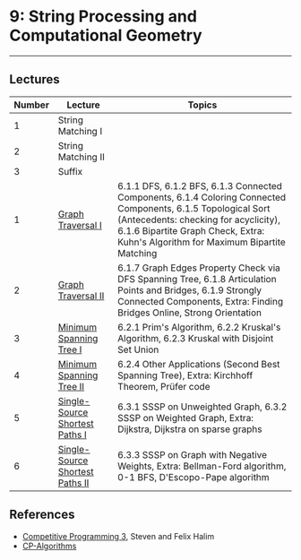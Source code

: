 # 9: String Processing and Computational Geometry


---

## Lectures

| Number | Lecture | Topics |
| ------ | ------- | ------ |
| 1  | String Matching I  |   |
| 2  | String Matching II  |   |
| 3   | Suffix |   |
| 1  | [Graph Traversal I](https://github.com/CPCFI-org/lectures/tree/main/6-Graphs-I/Lecture-1-Graph-Traversal-I)  | 6.1.1 DFS, 6.1.2 BFS, 6.1.3 Connected Components, 6.1.4 Coloring Connected Components, 6.1.5 Topological Sort (Antecedents: checking for acyclicity), 6.1.6 Bipartite Graph Check, Extra: Kuhn's Algorithm for Maximum Bipartite Matching |
| 2  | [Graph Traversal II](https://github.com/CPCFI-org/lectures/tree/main/6-Graphs-I/Lecture-2-Graph-Traversal-II) | 6.1.7 Graph Edges Property Check via DFS Spanning Tree, 6.1.8 Articulation Points and Bridges, 6.1.9 Strongly Connected Components, Extra: Finding Bridges Online, Strong Orientation |
| 3  | [Minimum Spanning Tree I](https://github.com/CPCFI-org/lectures/tree/main/6-Graphs-I/Lecture-3-Minimum-Spanning-Tree-I) | 6.2.1 Prim's Algorithm, 6.2.2 Kruskal's Algorithm, 6.2.3 Kruskal with Disjoint Set Union |
| 4  | [Minimum Spanning Tree II](https://github.com/CPCFI-org/lectures/tree/main/6-Graphs-I/Lecture-4-Minimum-Spanning-Tree-II)  |  6.2.4 Other Applications (Second Best Spanning Tree), Extra: Kirchhoff Theorem, Prüfer code |
| 5  | [Single-Source Shortest Paths I](https://github.com/CPCFI-org/lectures/tree/main/6-Graphs-I/Lecture-5-SSSP-I) | 6.3.1 SSSP on Unweighted Graph, 6.3.2 SSSP on Weighted Graph, Extra: Dijkstra, Dijkstra on sparse graphs  |
| 6  | [Single-Source Shortest Paths II](https://github.com/CPCFI-org/lectures/tree/main/6-Graphs-I/Lecture-6-SSSP-II) | 6.3.3 SSSP on Graph with Negative Weights, Extra: Bellman-Ford algorithm, 0-1 BFS, D'Escopo-Pape algorithm |


## References

- [Competitive Programming 3](https://www.amazon.com/Competitive-Programming-3rd-Steven-Halim/dp/B00FG8MNN8), Steven and Felix Halim
- [CP-Algorithms](https://cp-algorithms.com/)
